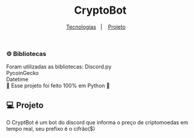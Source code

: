  <h1 align="center"><strong>CryptoBot</strong></h1>

<p align="center">
  <a href="#-Bibliotecas">Tecnologias</a>&nbsp;&nbsp;&nbsp;|&nbsp;&nbsp;&nbsp;
  <a href="#-projeto">Projeto</a>&nbsp;&nbsp;&nbsp;&nbsp;&nbsp;&nbsp;
</p>


<br>

<h3> ⚙️ Bibliotecas</h3>
<p> Foram utilizadas as bibliotecas:
  Discord.py<br>
  PycoinGecko<br>
  Datetime<br>
  🐍 Esse projeto foi feito 100% em Python 🐍 <p>



## 💻 Projeto

O CryptBot é um bot do discord que informa o preço de criptomoedas em tempo real, seu prefixo é o cifrão($)
